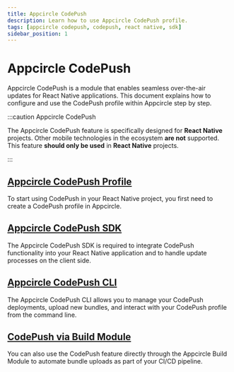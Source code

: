 ```yaml
---
title: Appcircle CodePush
description: Learn how to use Appcircle CodePush profile.
tags: [appcircle codepush, codepush, react native, sdk]
sidebar_position: 1
---
```


# Appcircle CodePush

Appcircle CodePush is a module that enables seamless over-the-air updates for React Native applications. This document explains how to configure and use the CodePush profile within Appcircle step by step.


:::caution Appcircle CodePush

The Appcircle CodePush feature is specifically designed for **React Native** projects. Other mobile technologies in the ecosystem **are not** supported. This feature **should only be used** in **React Native** projects.

:::

## [Appcircle CodePush Profile](/code-push/code-push-profile/appcircle-code-push-profile)

To start using CodePush in your React Native project, you first need to create a CodePush profile in Appcircle.

## [Appcircle CodePush SDK](/code-push/code-push-sdk)

The Appcircle CodePush SDK is required to integrate CodePush functionality into your React Native application and to handle update processes on the client side.

## [Appcircle CodePush CLI](/code-push/code-push-cli)

The Appcircle CodePush CLI allows you to manage your CodePush deployments, upload new bundles, and interact with your CodePush profile from the command line.

## [CodePush via Build Module](/code-push/code-push-via-build-module)

You can also use the CodePush feature directly through the Appcircle Build Module to automate bundle uploads as part of your CI/CD pipeline.
